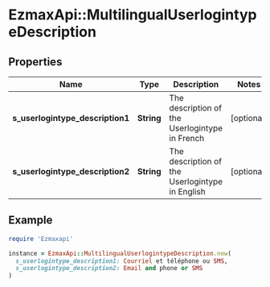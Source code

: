 # EzmaxApi::MultilingualUserlogintypeDescription

## Properties

| Name | Type | Description | Notes |
| ---- | ---- | ----------- | ----- |
| **s_userlogintype_description1** | **String** | The description of the Userlogintype in French | [optional] |
| **s_userlogintype_description2** | **String** | The description of the Userlogintype in English | [optional] |

## Example

```ruby
require 'Ezmaxapi'

instance = EzmaxApi::MultilingualUserlogintypeDescription.new(
  s_userlogintype_description1: Courriel et téléphone ou SMS,
  s_userlogintype_description2: Email and phone or SMS
)
```

